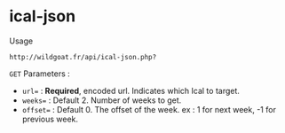 # ical-json

Usage

`http://wildgoat.fr/api/ical-json.php?`

`GET` Parameters :

 - `url=` : **Required**, encoded url. Indicates which Ical to target.
 - `weeks=` : Default 2. Number of weeks to get.
 - `offset=` : Default 0. The offset of the week. ex : 1 for next week, -1 for previous week.
